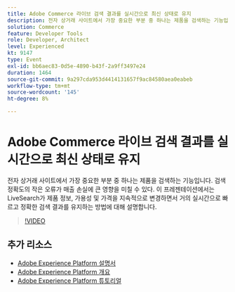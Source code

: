 ```yaml
---
title: Adobe Commerce 라이브 검색 결과를 실시간으로 최신 상태로 유지
description: 전자 상거래 사이트에서 가장 중요한 부분 중 하나는 제품을 검색하는 기능입니다. 검색 정확도의 작은 오류가 매출 손실에 큰 영향을 미칠 수 있다. 이 프레젠테이션에서는 LiveSearch가 제품 정보, 가용성 및 가격을 지속적으로 변경하면서 거의 실시간으로 빠르고 정확한 검색 결과를 유지하는 방법에 대해 설명합니다.
solution: Commerce
feature: Developer Tools
role: Developer, Architect
level: Experienced
kt: 9147
type: Event
exl-id: bb6aec83-0d5e-4890-b43f-2a9ff3497e24
duration: 1464
source-git-commit: 9a297cda953d4414131657f9ac84580aea0eabeb
workflow-type: tm+mt
source-wordcount: '145'
ht-degree: 8%

---
```


# Adobe Commerce 라이브 검색 결과를 실시간으로 최신 상태로 유지

전자 상거래 사이트에서 가장 중요한 부분 중 하나는 제품을 검색하는 기능입니다. 검색 정확도의 작은 오류가 매출 손실에 큰 영향을 미칠 수 있다. 이 프레젠테이션에서는 LiveSearch가 제품 정보, 가용성 및 가격을 지속적으로 변경하면서 거의 실시간으로 빠르고 정확한 검색 결과를 유지하는 방법에 대해 설명합니다.

>[!VIDEO](https://video.tv.adobe.com/v/337580/?quality=12&learn=on&hidetitle=true)

## 추가 리소스

- [Adobe Experience Platform 설명서](https://experienceleague.adobe.com/docs/experience-platform.html?lang=ko)
- [Adobe Experience Platform 개요](https://experienceleague.adobe.com/docs/experience-platform/landing/home.html?lang=ko)
- [Adobe Experience Platform 튜토리얼](https://experienceleague.adobe.com/docs/platform-learn/tutorials/overview.html?lang=ko)
